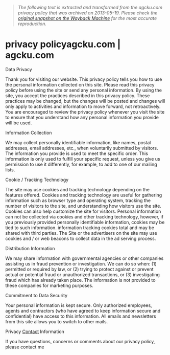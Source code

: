 > *The following text is extracted and transformed from the agcku.com privacy policy that was archived on 2013-05-19. Please check the [original snapshot on the Wayback Machine](https://web.archive.org/web/20130519024823id_/http%3A//agcku.com/privacy-policy) for the most accurate reproduction.*

# privacy policyagcku.com | agcku.com

Data Privacy

Thank you for visiting our website. This privacy policy tells you how to use the personal information collected on this site. Please read this privacy policy before using the site or send any personal information. By using the site, you accept the practices described in this privacy policy. These practices may be changed, but the changes will be posted and changes will only apply to activities and information to move forward, not retroactively. You are encouraged to review the privacy policy whenever you visit the site to ensure that you understand how any personal information you provide will be used.

Information Collection

We may collect personally identifiable information, like names, postal addresses, email addresses, etc., when voluntarily submitted by visitors. The information you provide is used to meet the specific order. This information is only used to fulfill your specific request, unless you give us permission to use it differently, for example, to add to one of our mailing lists.

Cookie / Tracking Technology

The site may use cookies and tracking technology depending on the features offered. Cookies and tracking technology are useful for gathering information such as browser type and operating system, tracking the number of visitors to the site, and understanding how visitors use the site. Cookies can also help customize the site for visitors. Personal information can not be collected via cookies and other tracking technology, however, if you previously provided personally identifiable information, cookies may be tied to such information. information tracking cookies total and may be shared with third parties. The Site or the advertisers on the site may use cookies and / or web beacons to collect data in the ad serving process.

Distribution Information

We may share information with governmental agencies or other companies assisting us in fraud prevention or investigation. We can do so when: (1) permitted or required by law, or (2) trying to protect against or prevent actual or potential fraud or unauthorized transactions, or (3) investigating fraud which has already taken place. The information is not provided to these companies for marketing purposes.

Commitment to Data Security

Your personal information is kept secure. Only authorized employees, agents and contractors (who have agreed to keep information secure and confidential) have access to this information. All emails and newsletters from this site allows you to switch to other mails.

Privacy [Contact](http://agcku.com/contact "Contact") Information

If you have questions, concerns or comments about our privacy policy, please contact me
